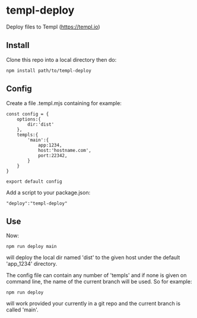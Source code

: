 # templ-deploy
Deploy files to Templ (https://templ.io)

## Install
Clone this repo into a local directory then do:
```
npm install path/to/templ-deploy
```

## Config
Create a file .templ.mjs containing for example:

```
const config = {
    options:{
        dir:'dist'
    },
    templs:{
        'main':{
            app:1234,
            host:'hostname.com',
            port:22342,
        }
    }
}

export default config
````
Add a script to your package.json:
```
"deploy":"templ-deploy"
```
## Use

Now:
```
npm run deploy main
```
will deploy the local dir named 'dist' to the given host under the default 'app_1234' directory. 

The config file can contain any number of 'templs' and if none is given on command line, the name of the current branch will be used. So for example:
```
npm run deploy
```
will work provided your currently in a git repo and the current branch is called 'main'.

